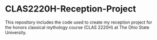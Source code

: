 # CLAS2220H-Reception-Project
This repository includes the code used to create my reception project for the honors classical mythology course (CLAS 2220H) at The Ohio State University.

